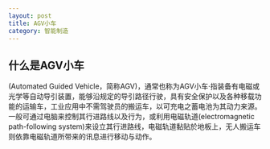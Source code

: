 ```yaml
---
layout: post
title: AGV小车 
category: 智能制造
---
```


## 什么是AGV小车
(Automated Guided Vehicle，简称AGV)，通常也称为AGV小车·指装备有电磁或光学等自动导引装置，能够沿规定的导引路径行驶，具有安全保护以及各种移载功能的运输车，工业应用中不需驾驶员的搬运车，以可充电之蓄电池为其动力来源。一般可通过电脑来控制其行进路线以及行为，或利用电磁轨道(electromagnetic path-following system)来设立其行进路线，电磁轨道黏贴於地板上，无人搬运车则依靠电磁轨道所带来的讯息进行移动与动作。